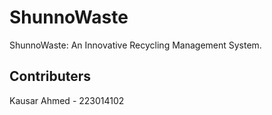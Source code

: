 # ShunnoWaste
ShunnoWaste: An Innovative Recycling Management System. 

## Contributers
Kausar Ahmed - 223014102 
